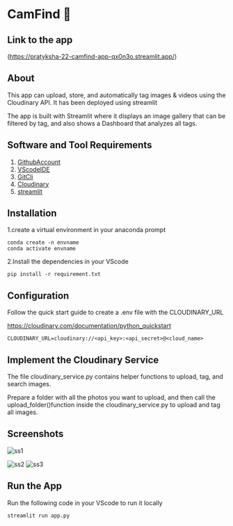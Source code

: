 # CamFind 📸
## Link to the app
(https://pratyksha-22-camfind-app-qx0n3o.streamlit.app/)

## About
This app can upload, store, and automatically tag images & videos using the Cloudinary API. It has been deployed using streamlit 


The app is built with Streamlit where it displays an image gallery that can be filtered by tag, and also shows a Dashboard that analyzes all tags.

## Software and Tool Requirements
1. [GithubAccount](https://github.com/)
2. [VScodeIDE](https://code.visualstudio.com/)
3. [GitCli](https://cli.github.com/)
4. [Cloudinary](https://cloudinary.com/)
5. [streamlit](https://share.streamlit.io/)

## Installation 
1.create a virtual environment in your anaconda prompt
```
conda create -n envname 
conda activate envname 
```
2.Install the dependencies in your VScode 
```
pip install -r requirement.txt
```
## Configuration
Follow the quick start guide to create a .env file with the CLOUDINARY_URL

https://cloudinary.com/documentation/python_quickstart

```
CLOUDINARY_URL=cloudinary://<api_key>:<api_secret>@<cloud_name>
```
## Implement the Cloudinary Service
The file cloudinary_service.py contains helper functions to upload, tag, and search images.

Prepare a folder with all the photos you want to upload, and then call the upload_folder()function inside the cloudinary_service.py to upload and tag all images.

## Screenshots 
![ss1](https://user-images.githubusercontent.com/92226372/224777882-62fe31f2-8b48-4cb1-b1ad-6f85d19c254e.png)

![ss2](https://user-images.githubusercontent.com/92226372/224778065-670fc6c0-9b7f-43fc-8f3e-8d363b94c8a8.png)
![ss3](https://user-images.githubusercontent.com/92226372/224778343-1720f70b-85e2-4999-9224-661459635ef6.png)

## Run the App
Run the following code in your VScode to run it locally
```
streamlit run app.py
```

